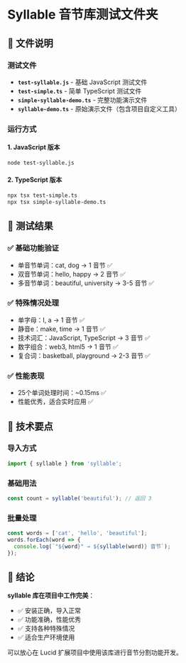 # Syllable 音节库测试文件夹

## 📁 文件说明

### 测试文件
- **`test-syllable.js`** - 基础 JavaScript 测试文件
- **`test-simple.ts`** - 简单 TypeScript 测试文件
- **`simple-syllable-demo.ts`** - 完整功能演示文件
- **`syllable-demo.ts`** - 原始演示文件（包含项目自定义工具）

### 运行方式

#### 1. JavaScript 版本
```bash
node test-syllable.js
```

#### 2. TypeScript 版本
```bash
npx tsx test-simple.ts
npx tsx simple-syllable-demo.ts
```

## 🎯 测试结果

### ✅ 基础功能验证
- 单音节单词：cat, dog → 1 音节 ✅
- 双音节单词：hello, happy → 2 音节 ✅
- 多音节单词：beautiful, university → 3-5 音节 ✅

### ✅ 特殊情况处理
- 单字母：I, a → 1 音节 ✅
- 静音e：make, time → 1 音节 ✅
- 技术词汇：JavaScript, TypeScript → 3 音节 ✅
- 数字组合：web3, html5 → 1 音节 ✅
- 复合词：basketball, playground → 2-3 音节 ✅

### ✅ 性能表现
- 25个单词处理时间：~0.15ms ✅
- 性能优秀，适合实时应用 ✅

## 🔧 技术要点

### 导入方式
```typescript
import { syllable } from 'syllable';
```

### 基础用法
```typescript
const count = syllable('beautiful'); // 返回 3
```

### 批量处理
```typescript
const words = ['cat', 'hello', 'beautiful'];
words.forEach(word => {
  console.log(`"${word}" → ${syllable(word)} 音节`);
});
```

## 🎉 结论

**syllable 库在项目中工作完美**：
- ✅ 安装正确，导入正常
- ✅ 功能准确，性能优秀
- ✅ 支持各种特殊情况
- ✅ 适合生产环境使用

可以放心在 Lucid 扩展项目中使用该库进行音节分割功能开发。
